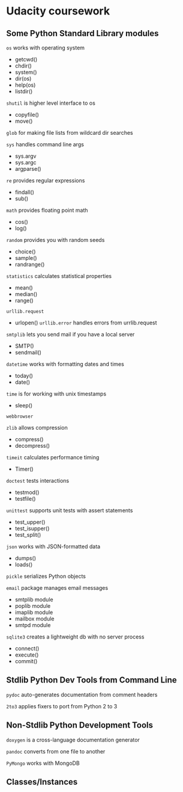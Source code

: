 # Udacity coursework

## Some Python Standard Library modules

`os` works with operating system
  - getcwd()
  - chdir()
  - system()
  - dir(os)
  - help(os)
  - listdir()
  
`shutil` is higher level interface to os
  - copyfile()
  - move()

`glob` for making file lists from wildcard dir searches

`sys` handles command line args
  - sys.argv
  - sys.argc
  - argparse()
  
`re` provides regular expressions
  - findall()
  - sub()
  
`math` provides floating point math
  - cos()
  - log()
  
`random` provides you with random seeds
  - choice()
  - sample()
  - randrange()
  
`statistics` calculates statistical properties
  - mean()
  - median()
  - range()

`urllib.request`
  - urlopen()
`urllib.error` handles errors from urrlib.request

`smtplib` lets you send mail if you have a local server
  - SMTP()
  - sendmail()
  
`datetime` works with formatting dates and times
  - today()
  - date()

`time` is for working with unix timestamps
  - sleep()

`webbrowser` 

`zlib` allows compression
  - compress()
  - decompress()
  
`timeit` calculates performance timing
  - Timer()

`doctest` tests interactions
  - testmod()
  - testfile()

`unittest` supports unit tests with assert statements
  - test_upper()
  - test_isupper()
  - test_split()
  
`json` works with JSON-formatted data
  - dumps()
  - loads()
   
`pickle` serializes Python objects

`email` package manages email messages
  - smtplib module
  - poplib module
  - imaplib module
  - mailbox module
  - smtpd module
  
`sqlite3` creates a lightweight db with no server process
  - connect()
  - execute()
  - commit()

## Stdlib Python Dev Tools from Command Line

`pydoc` auto-generates documentation from comment headers

`2to3` applies fixers to port from Python 2 to 3

## Non-Stdlib Python Development Tools

`doxygen` is a cross-language documentation generator

`pandoc` converts from one file to another

`PyMongo` works with MongoDB

## Classes/Instances


